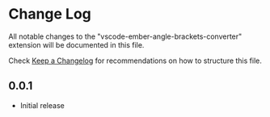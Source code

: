 # Change Log

All notable changes to the "vscode-ember-angle-brackets-converter" extension will be documented in this file.

Check [Keep a Changelog](http://keepachangelog.com/) for recommendations on how to structure this file.

## 0.0.1

- Initial release